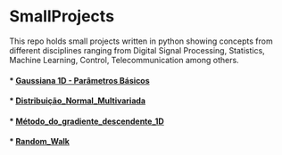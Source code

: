 # SmallProjects

This repo holds small projects written in python showing concepts from different disciplines
ranging from Digital Signal Processing, Statistics, Machine Learning, Control, Telecommunication
among others.

#### * [Gaussiana 1D - Parâmetros Básicos](./Gaussiana_1D-Parametros_básicos/Gaussiana_1D-Parametros_básicos.ipynb)

#### * [Distribuição_Normal_Multivariada](./Distribuição_Normal_Multivariada/Distribuição_Normal_Multivariada.ipynb)

#### * [Método_do_gradiente_descendente_1D](./Método_do_gradiente_descendente_1D/Método_do_gradiente_descendente_1D.ipynb)

#### * [Random_Walk](./Random_Walk/Random_Walk.ipynb)

